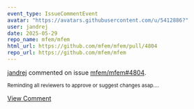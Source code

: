 ```yaml
---
event_type: IssueCommentEvent
avatar: "https://avatars.githubusercontent.com/u/5412886?"
user: jandrej
date: 2025-05-29
repo_name: mfem/mfem
html_url: https://github.com/mfem/mfem/pull/4804
repo_url: https://github.com/mfem/mfem
---
```


<a href='https://github.com/jandrej' target='_blank'>jandrej</a> commented on issue <a href='https://github.com/mfem/mfem/pull/4804' target='_blank'>mfem/mfem#4804</a>.

<small>Reminding all reviewers to approve or suggest changes asap....</small>

<a href='https://github.com/mfem/mfem/pull/4804' target='_blank'>View Comment</a>